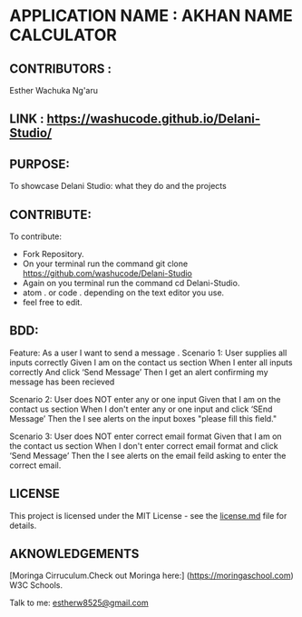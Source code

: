         

# APPLICATION NAME : AKHAN NAME CALCULATOR
    
## CONTRIBUTORS : 

Esther Wachuka Ng'aru

## LINK : https://washucode.github.io/Delani-Studio/

    
## PURPOSE: 
To showcase Delani Studio: what they do and the projects
  
## CONTRIBUTE:

To contribute:
 * Fork Repository.
 * On your terminal run the command git clone https://github.com/washucode/Delani-Studio
 * Again on you terminal run the command cd Delani-Studio.
 * atom . or code . depending on the text editor you use.
 * feel free to edit.

## BDD:
Feature: As a user I want to send a message .
Scenario 1: User supplies all inputs correctly
Given I am on the contact us section
When I enter all inputs correctly
And click ‘Send Message’
Then I get an alert confirming my message has been recieved

Scenario 2: User does NOT enter any or one input
Given that I am  on the contact us section
When I don't enter any or one input
and click ‘SEnd Message’
Then the I see alerts on the input boxes "please fill this field."

Scenario 3: User does NOT enter correct email format
Given that I am  on the contact us section
When I don't enter correct email format
and click ‘Send Message’
Then the I see alerts on the email feild asking to enter the correct email.


## LICENSE

This project is licensed under the MIT License - see the [license.md](license.md) file for details.

## AKNOWLEDGEMENTS

[Moringa Cirruculum.Check out Moringa here:] (https://moringaschool.com)
W3C Schools.




Talk to me: estherw8525@gmail.com
